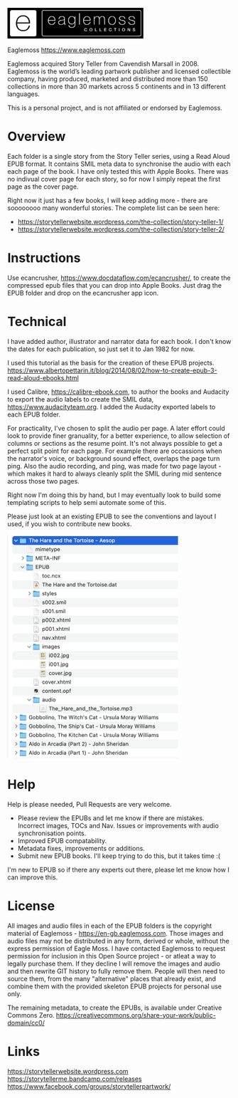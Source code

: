 [<img src="https://github.com/mdproctor/storyteller/raw/main/EagleMoss.png" width="306" height="69"/>](https://github.com/mdproctor/storyteller/raw/main/EagleMoss.png)

Eaglemoss https://www.eaglemoss.com

Eaglemoss acquired Story Teller from Cavendish Marsall in 2008. Eaglemoss is the world’s leading partwork publisher and licensed collectible company, having produced, marketed and distributed more than 150 collections in more than 30 markets across 5 continents and in 13 different languages.

This is a personal project, and is not affiliated or endorsed by Eaglemoss.

# Overview
Each folder is a single story from the Story Teller series, using a Read Aloud EPUB format. It contains SMIL meta data to synchronise the audio with each each page of the book. I have only tested this with Apple Books. There was no indivual cover page for each story, so for now I simply repeat the first page as the cover page.

Right now it just has a few books, I will keep adding more - there are soooooooo many wonderful stories. The complete list can be seen here:
- https://storytellerwebsite.wordpress.com/the-collection/story-teller-1/
- https://storytellerwebsite.wordpress.com/the-collection/story-teller-2/

# Instructions
Use ecancrusher, https://www.docdataflow.com/ecancrusher/, to create the compressed epub files that you can drop into Apple Books. Just drag the EPUB folder and drop on the ecancrusher app icon.

# Technical
I have added author, illustrator and narrator data for each book. I don't know the dates for each publication, so just set it to Jan 1982 for now.

I used this tutorial as the basis for the creation of these EPUB projects.
https://www.albertopettarin.it/blog/2014/08/02/how-to-create-epub-3-read-aloud-ebooks.html

I used Calibre, https://calibre-ebook.com, to author the books and Audacity to export the audio labels to create the SMIL data, https://www.audacityteam.org. I added the Audacity exported labels to each EPUB folder.

For practicality, I've chosen to split the audio per page. A later effort could look to provide finer granuality, for a better experience, to allow selection of columns or sections as the resume point. It's not always possible to get a perfect split point for each page. For example there are occassions when the narrator's voice, or background sound effect, overlaps the page turn ping. Also the audio recording, and ping, was made for two page layout - which makes it hard to always cleanly split the SMIL during mid sentence across those two pages. 

Right now I'm doing this by hand, but I may eventually look to build some templating scripts to help semi automate some of this.

Please just look at an existing EPUB to see the conventions and layout I used, if you wish to contribute new books.

[<img src="https://github.com/mdproctor/storyteller/raw/main/ExampleLayout.png" width="384" height="504"/>](https://github.com/mdproctor/storyteller/raw/main/ExampleLayout.png)

# Help
Help is please needed, Pull Requests are very welcome.
- Please review the EPUBs and let me know if there are mistakes. Incorrect images, TOCs and Nav. Issues or improvements with audio synchronisation points.
- Improved EPUB compatability.
- Metadata fixes, improvements or additions.
- Submit new EPUB books. I'll keep trying to do this, but it takes time :(

I'm new to EPUB so if there any experts out there, please let me know how I can improve this. 

# License
All images and audio files in each of the EPUB folders is the copyright material of Eaglemoss - https://en-gb.eaglemoss.com.
Those images and audio files may not be distributed in any form, derived or whole, without the express permission of Eagle Moss. I have contacted Eaglemoss to request permission for inclusion in this Open Source project - or atleat a way to legally purchase them. If they decline I will remove the images and audio and then rewrite GIT history to fully remove them. People will then need to source them, from the many "alternative" places that already exist, and combine them with the provided skeleton EPUB projects for personal use only.

The remaining metadata, to create the EPUBs, is available under Creative Commons Zero.
https://creativecommons.org/share-your-work/public-domain/cc0/

# Links
https://storytellerwebsite.wordpress.com
https://storytellerme.bandcamp.com/releases
https://www.facebook.com/groups/storytellerpartwork/


